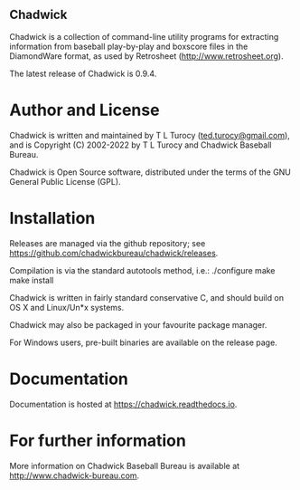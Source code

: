Chadwick
--------

Chadwick is a collection of command-line utility programs for
extracting information from baseball play-by-play and boxscore files
in the DiamondWare format, as used by Retrosheet
(http://www.retrosheet.org).

The latest release of Chadwick is 0.9.4.

Author and License
==================

Chadwick is written and maintained by T L Turocy
(ted.turocy@gmail.com), and is Copyright (C) 2002-2022 by
T L Turocy and Chadwick Baseball Bureau.

Chadwick is Open Source software, distributed under the terms of the 
GNU General Public License (GPL).

Installation
============

Releases are managed via the github repository; see
https://github.com/chadwickbureau/chadwick/releases.

Compilation is via the standard autotools method, i.e.:
    ./configure
    make
    make install

Chadwick is written in fairly standard conservative C, and should
build on OS X and Linux/Un*x systems.

Chadwick may also be packaged in your favourite package manager.

For Windows users, pre-built binaries are available on the release
page.


Documentation
=============

Documentation is hosted at https://chadwick.readthedocs.io.


For further information
=======================

More information on Chadwick Baseball Bureau is available at
http://www.chadwick-bureau.com.




